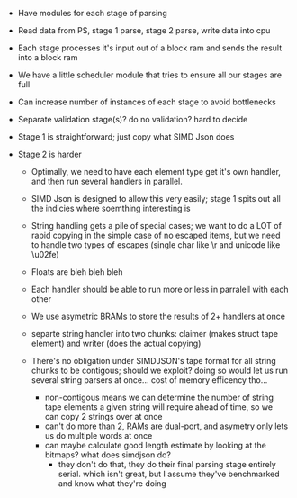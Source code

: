 - Have modules for each stage of parsing
- Read data from PS, stage 1 parse, stage 2 parse, write data into cpu
- Each stage processes it's input out of a block ram and sends the result into a block ram
- We have a little scheduler module that tries to ensure all our stages are full
- Can increase number of instances of each stage to avoid bottlenecks

- Separate validation stage(s)? do no validation? hard to decide

- Stage 1 is straightforward; just copy what SIMD Json does
- Stage 2 is harder
    - Optimally, we need to have each element type get it's own handler, and then run
    several handlers in parallel.
    - SIMD Json is designed to allow this very easily; stage 1 spits out all the indicies
    where soemthing interesting is
    - String handling gets a pile of special cases; we want to do a LOT of rapid copying in the
    simple case of no escaped items, but we need to handle two types of escapes (single char like \r 
    and unicode like \u02fe)
    - Floats are bleh bleh bleh
    
    - Each handler should be able to run more or less in parralell with each other
    - We use asymetric BRAMs to store the results of 2+ handlers at once

    - separte string handler into two chunks: claimer (makes struct tape element) and writer
    (does the actual copying)
    - There's no obligation under SIMDJSON's tape format for all string chunks to be contigous; should
    we exploit?  doing so would let us run several string parsers at once... cost of memory efficency tho...
        - non-contigous means we can determine the number of string tape elements a given string will require
        ahead of time, so we can copy 2 strings over at once
        - can't do more than 2, RAMs are dual-port, and asymetry only lets us do multiple words at once
        - can maybe calculate good length estimate by looking at the bitmaps? what does simdjson do?
            - they don't do that, they do their final parsing stage entirely serial.  which isn't great, but I
            assume they've benchmarked and know what they're doing
